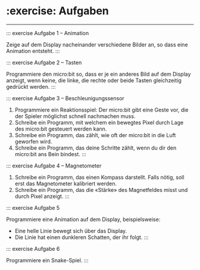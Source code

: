 # :exercise: Aufgaben
---

::: exercise Aufgabe 1 – Animation

Zeige auf dem Display nacheinander verschiedene Bilder an, so dass eine Animation entsteht.
:::

::: exercise Aufgabe 2 – Tasten

Programmiere den micro:bit so, dass er je ein anderes Bild auf dem Display anzeigt, wenn keine, die linke, die rechte oder beide Tasten gleichzeitig gedrückt werden.
:::

::: exercise Aufgabe 3 – Beschleunigungssensor

1. Programmiere ein Reaktionsspiel: Der micro:bit gibt eine Geste vor, die der Spieler möglichst schnell nachmachen muss.
2. Schreibe ein Programm, mit welchem ein bewegtes Pixel durch Lage des micro:bit gesteuert werden kann.
3. Schreibe ein Programm, das zählt, wie oft der micro:bit in die Luft geworfen wird.
4. Schreibe ein Programm, das deine Schritte zählt, wenn du dir den micro:bit ans Bein bindest.
:::

::: exercise Aufgabe 4 – Magnetometer

1. Schreibe ein Programm, das einen Kompass darstellt. Falls nötig, soll erst das Magnetometer kalibriert werden.
2. Schreibe ein Programm, das die «Stärke» des Magnetfeldes misst und durch Pixel anzeigt.
:::


::: exercise Aufgabe 5

Programmiere eine Animation auf dem Display, beispielsweise:
- Eine helle Linie bewegt sich über das Display.
- Die Linie hat einen dunkleren Schatten, der ihr folgt.
:::


::: exercise Aufgabe 6

Programmiere ein Snake-Spiel.
:::
